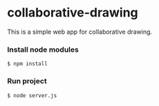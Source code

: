 # collaborative-drawing

This is a simple web app for collaborative drawing.

### Install node modules
    $ npm install

### Run project
    $ node server.js
